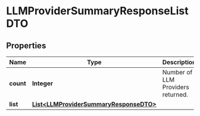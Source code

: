 

# LLMProviderSummaryResponseListDTO

## Properties

Name | Type | Description | Notes
------------ | ------------- | ------------- | -------------
**count** | **Integer** | Number of LLM Providers returned.  |  [optional]
**list** | [**List&lt;LLMProviderSummaryResponseDTO&gt;**](LLMProviderSummaryResponseDTO.md) |  |  [optional]



